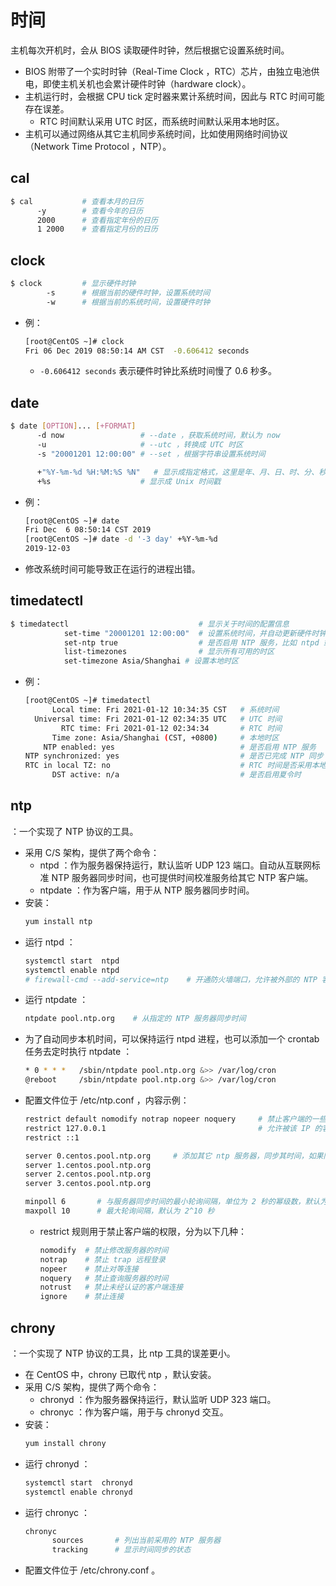 # 时间

主机每次开机时，会从 BIOS 读取硬件时钟，然后根据它设置系统时间。
- BIOS 附带了一个实时时钟（Real-Time Clock ，RTC）芯片，由独立电池供电，即使主机关机也会累计硬件时钟（hardware clock）。
- 主机运行时，会根据 CPU tick 定时器来累计系统时间，因此与 RTC 时间可能存在误差。
  - RTC 时间默认采用 UTC 时区，而系统时间默认采用本地时区。
- 主机可以通过网络从其它主机同步系统时间，比如使用网络时间协议（Network Time Protocol ，NTP）。

## cal

```sh
$ cal           # 查看本月的日历
      -y        # 查看今年的日历
      2000      # 查看指定年份的日历
      1 2000    # 查看指定月份的日历
```

## clock

```sh
$ clock         # 显示硬件时钟
        -s      # 根据当前的硬件时钟，设置系统时间
        -w      # 根据当前的系统时间，设置硬件时钟
```
- 例：
  ```sh
  [root@CentOS ~]# clock
  Fri 06 Dec 2019 08:50:14 AM CST  -0.606412 seconds
  ```
  - `-0.606412 seconds` 表示硬件时钟比系统时间慢了 0.6 秒多。

## date

```sh
$ date [OPTION]... [+FORMAT]
      -d now                 # --date ，获取系统时间，默认为 now
      -u                     # --utc ，转换成 UTC 时区
      -s "20001201 12:00:00" # --set ，根据字符串设置系统时间

      +"%Y-%m-%d %H:%M:%S %N"   # 显示成指定格式，这里是年、月、日、时、分、秒、纳秒
      +%s                    # 显示成 Unix 时间戳
```
- 例：
  ```sh
  [root@CentOS ~]# date
  Fri Dec  6 08:50:14 CST 2019
  [root@CentOS ~]# date -d '-3 day' +%Y-%m-%d
  2019-12-03
  ```
- 修改系统时间可能导致正在运行的进程出错。

## timedatectl

```sh
$ timedatectl                             # 显示关于时间的配置信息
            set-time "20001201 12:00:00"  # 设置系统时间，并自动更新硬件时钟
            set-ntp true                  # 是否启用 NTP 服务，比如 ntpd 或 chronyd
            list-timezones                # 显示所有可用的时区
            set-timezone Asia/Shanghai # 设置本地时区

```
- 例：
  ```sh
  [root@CentOS ~]# timedatectl
        Local time: Fri 2021-01-12 10:34:35 CST   # 系统时间
    Universal time: Fri 2021-01-12 02:34:35 UTC   # UTC 时间
          RTC time: Fri 2021-01-12 02:34:34       # RTC 时间
        Time zone: Asia/Shanghai (CST, +0800)     # 本地时区
      NTP enabled: yes                            # 是否启用 NTP 服务
  NTP synchronized: yes                           # 是否已完成 NTP 同步
  RTC in local TZ: no                             # RTC 时间是否采用本地时区
        DST active: n/a                           # 是否启用夏令时
  ```

## ntp

：一个实现了 NTP 协议的工具。
- 采用 C/S 架构，提供了两个命令：
  - ntpd ：作为服务器保持运行，默认监听 UDP 123 端口。自动从互联网标准 NTP 服务器同步时间，也可提供时间校准服务给其它 NTP 客户端。
  - ntpdate ：作为客户端，用于从 NTP 服务器同步时间。
- 安装：
  ```sh
  yum install ntp
  ```
- 运行 ntpd ：
  ```sh
  systemctl start  ntpd
  systemctl enable ntpd
  # firewall-cmd --add-service=ntp    # 开通防火墙端口，允许被外部的 NTP 客户端访问
  ```
- 运行 ntpdate ：
  ```sh
  ntpdate pool.ntp.org    # 从指定的 NTP 服务器同步时间
  ```
- 为了自动同步本机时间，可以保持运行 ntpd 进程，也可以添加一个 crontab 任务去定时执行 ntpdate ：
  ```sh
  * 0 * * *   /sbin/ntpdate pool.ntp.org &>> /var/log/cron
  @reboot     /sbin/ntpdate pool.ntp.org &>> /var/log/cron
  ```
- 配置文件位于 /etc/ntp.conf ，内容示例：
  ```sh
  restrict default nomodify notrap nopeer noquery     # 禁止客户端的一些权限
  restrict 127.0.0.1                                  # 允许被该 IP 的客户端连接，且不禁止权限
  restrict ::1

  server 0.centos.pool.ntp.org     # 添加其它 ntp 服务器，同步其时间，如果同步失败则尝试下一个
  server 1.centos.pool.ntp.org
  server 2.centos.pool.ntp.org
  server 3.centos.pool.ntp.org

  minpoll 6       # 与服务器同步时间的最小轮询间隔，单位为 2 秒的幂级数，默认为 2^6 秒
  maxpoll 10      # 最大轮询间隔，默认为 2^10 秒
  ```
  - restrict 规则用于禁止客户端的权限，分为以下几种：
    ```sh
    nomodify  # 禁止修改服务器的时间
    notrap    # 禁止 trap 远程登录
    nopeer    # 禁止对等连接
    noquery   # 禁止查询服务器的时间
    notrust   # 禁止未经认证的客户端连接
    ignore    # 禁止连接
    ```

## chrony

：一个实现了 NTP 协议的工具，比 ntp 工具的误差更小。
- 在 CentOS 中，chrony 已取代 ntp ，默认安装。
- 采用 C/S 架构，提供了两个命令：
  - chronyd ：作为服务器保持运行，默认监听 UDP 323 端口。
  - chronyc ：作为客户端，用于与 chronyd 交互。
- 安装：
  ```sh
  yum install chrony
  ```
- 运行 chronyd ：
  ```sh
  systemctl start  chronyd
  systemctl enable chronyd
  ```
- 运行 chronyc ：
  ```sh
  chronyc
        sources       # 列出当前采用的 NTP 服务器
        tracking      # 显示时间同步的状态
  ```
- 配置文件位于 /etc/chrony.conf 。
